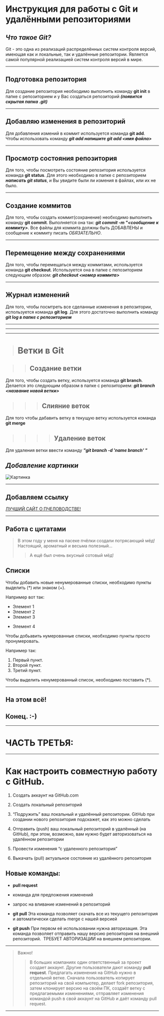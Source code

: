 # Инструкция для работы с Git и удалёнными репозиториями

## *Что такое Git?*
Git - это одна из реализаций распределённых систем контроля версий, имеющая как и локальные, так и удалённые репозитории. Является самой популярной реализацией систем контроля версий в мире.
***
## Подготовка репозитория
Для создание репозитория необходимо выполнить команду **git init**  в папке с репозиторием и у Вас создаться репозиторий ***(появится скрытая папка .git)***
***

## Добавляю изменения в репозиторий

Для добавления измений в коммит используется команда **git add**. Чтобы использовать команду ***git add напишите git add <имя файла>***
***

## Просмотр состояния репозитория
Для того, чтобы посмотреть состояние репозитория используется команда **git status**. Для этого необходимо в папке с репозиторием ***написать git status***, и Вы увидите были ли измения в файлах, или их не было.
***

## Создание коммитов
Для того, чтобы создать коммит(сохранение) необходимо выполнить команду **git commit**. Выполняется она так: ***git commit -m "<сообщение к коммиту>***. Все файлы для коммита должны быть ДОБАВЛЕНЫ и сообщение к коммиту писать *ОБЯЗАТЕЛЬНО*.
***

## Перемещение между сохранениями
Для того, чтобы перемещаться между коммитами, используется команда **git checkout**. Используется она в папке с пепозиторием следующим образом: ***git checkout <номер коммита>***
***

## Журнал изменений
Для того, чтобы посмтреть все сделанные изменения в репозитории, используется команда **git log**. Для этого достаточно выполнить команду ***git log в папке с репозиторием***

***
---
***



># Ветки в Git

>>## Создание ветки

Для того, чтобы создать ветку, используется команда **git branch**. Делается это следующим образом в папке с репозиторием: ***git branch <название новой ветки>***

>>>## Слияние веток

Для того чтобы дабавить ветку в текущую ветку используется команда **git merge** <name branch>

>>>>## Удаление веток
Для удаления ветки ввести команду ***"git branch -d 'name branch' "***


## *Добавление картинки*
![Картинка](https://мёд-да-пчёлы.мир.рус/gallery_gen/05e116235e96c064400aebf4c3be82cc.JPG)
***

## Добавляем ссылку
[ЛУЧШИЙ САЙТ О ПЧЕЛОВОДСТВЕ!](https://xn-----7kcob8bb3a6exb5ch.xn--h1ahn.xn--p1acf/)
***

## Работа с цитатами
>В этом году у меня на пасеке пчёлки создали потрясающий мёд! Настоящий, ароматный и весьма полезный...
>>А ещё был очень вкусный сотовый мёд!

## Списки
Чтобы добавить новые ненумерованные списки, необходимо пункты выделить (*) или знаком (+).

 Например вот так:
* Элемент 1
* Элемент 2
* Элемент 3
+ Элемент 4

Чтобы добьавить нумерованные списки, необходимо пункты просто пронумеровать.

 Например так:
1. Первый пункт.
2. Второй пункт.
3. Третий пункт.


Чтобы выделить ненумерованный список, необходимо поставить (*). 

---
## На этом всё! 
## Конец.        :-)

***
# ЧАСТЬ ТРЕТЬЯ:
---
# Как настроить совместную работу с GitHub.
1. Создать аккаунт на GitHub.com
2. Создать локальный репозиторий
3. “Подружить” ваш локальный и удалённый репозитории.
GitHub при создании нового репозитория подскажет, как это можно сделать
    
4. Отправить (push) ваш локальный репозиторий в удалённый (на GitHub), при этом, возможно, вам нужно будет авторизоваться на удалённом репозитории
5. Провести изменения “с удаленного репозитория”
6. Выкачать (pull) актуальное состояние из удалённого репозитория
## Новые команды:

-  **pull request**

- команда для предложения изменений 

- запрос на вливание изменений в репозиторий

- **git pull**
Эта команда позволяет скачать все из текущего репозитория и автоматически сделать merge с нашей версией

- **git push**
При первом её использовании нужна авторизация.
Эта команда позволяет отправить нашу версию репозитория на внешний репозиторий.
 ТРЕБУЕТ АВТОРИЗАЦИИ на внешнем репозитории.
---

> Важно!
>>В больших компаниях один ответственный за проект создает аккаунт. Другие пользователи дают команду **pull request**. Предлагать изменения на GitHub нужно в отдельной ветке. 
Сначала пользователь копирует репозиторий на свой компьютер, делает fork репозитория, затем клонирует версию на своём ПК, создаёт ветку с предлагаемыми изменениями, отправляет изменения командой push в свой аккаунт на GitHub и даёт команду pull request.
***

